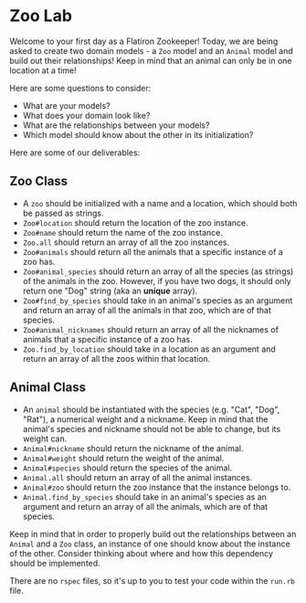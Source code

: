 # Zoo Lab

Welcome to your first day as a Flatiron Zookeeper!
Today, we are being asked to create two domain models - a `Zoo` model and an `Animal` model and build out their relationships! Keep in mind that an animal can only be in one location at a time!

Here are some questions to consider:

* What are your models?
* What does your domain look like?
* What are the relationships between your models? 
* Which model should know about the other in its initialization?

Here are some of our deliverables:

## Zoo Class
- A `zoo` should be initialized with a name and a location, which should both be passed as strings.
- `Zoo#location` should return the location of the zoo instance.
- `Zoo#name` should return the name of the zoo instance.
- `Zoo.all` should return an array of all the zoo instances.
- `Zoo#animals` should return all the animals that a specific instance of a zoo has.
- `Zoo#animal_species` should return an array of all the species (as strings) of the animals in the zoo. However, if you have two dogs, it should only return one "Dog" string (aka an **unique** array).
- `Zoo#find_by_species` should take in an animal's species as an argument and return an array of all the animals in that zoo, which are of that species.
- `Zoo#animal_nicknames` should return an array of all the nicknames of animals that a specific instance of a zoo has.
- `Zoo.find_by_location` should take in a location as an argument and return an array of all the zoos within that location.

## Animal Class
- An `animal` should be instantiated with the species (e.g. "Cat", "Dog", "Rat"), a numerical weight and a nickname. Keep in mind that the animal's species and nickname should not be able to change, but its weight can.
- `Animal#nickname` should return the nickname of the animal.
- `Animal#weight` should return the weight of the animal.
- `Animal#species` should return the species of the animal.
- `Animal.all` should return an array of all the animal instances.
- `Animal#zoo` should return the zoo instance that the instance belongs to.
- `Animal.find_by_species` should take in an animal's species as an argument and return an array of all the animals, which are of that species.

Keep in mind that in order to properly build out the relationships between an `Animal` and a `Zoo` class, an instance of one should know about the instance of the other. Consider thinking about where and how this dependency should be implemented.

There are no `rspec` files, so it's up to you to test your code within the `run.rb` file.
